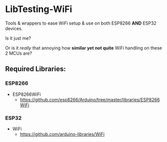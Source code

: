 # LibTesting-WiFi

Tools & wrappers to ease WiFi setup & use on both ESP8266 __AND__ ESP32 devices.

Is it just me?

Or is it _really_ that annoying how __similar yet not quite__ WiFi handling on these 2 MCUs are?

## Required Libraries:

### ESP8266

* ESP8266WiFi
    * https://github.com/esp8266/Arduino/tree/master/libraries/ESP8266WiFi

### ESP32

* WiFi
    * https://github.com/arduino-libraries/WiFi


